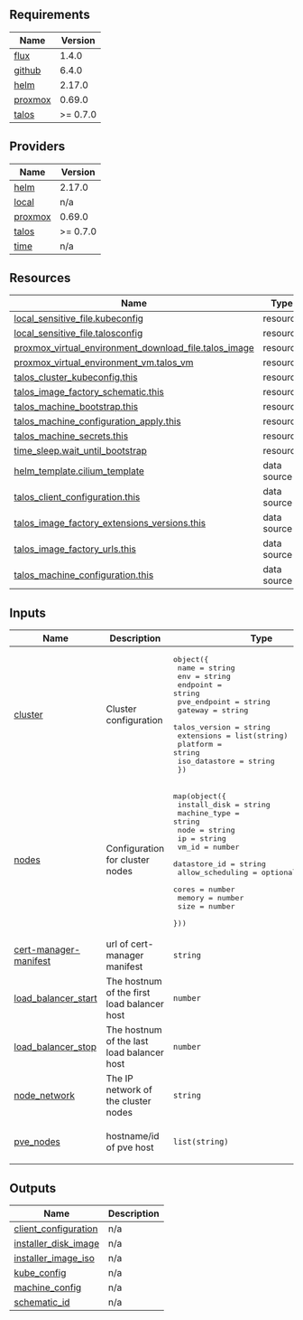 <!-- BEGIN_TF_DOCS -->
## Requirements

| Name | Version |
|------|---------|
| <a name="requirement_flux"></a> [flux](#requirement\_flux) | 1.4.0 |
| <a name="requirement_github"></a> [github](#requirement\_github) | 6.4.0 |
| <a name="requirement_helm"></a> [helm](#requirement\_helm) | 2.17.0 |
| <a name="requirement_proxmox"></a> [proxmox](#requirement\_proxmox) | 0.69.0 |
| <a name="requirement_talos"></a> [talos](#requirement\_talos) | >= 0.7.0 |

## Providers

| Name | Version |
|------|---------|
| <a name="provider_helm"></a> [helm](#provider\_helm) | 2.17.0 |
| <a name="provider_local"></a> [local](#provider\_local) | n/a |
| <a name="provider_proxmox"></a> [proxmox](#provider\_proxmox) | 0.69.0 |
| <a name="provider_talos"></a> [talos](#provider\_talos) | >= 0.7.0 |
| <a name="provider_time"></a> [time](#provider\_time) | n/a |

## Resources

| Name | Type |
|------|------|
| [local_sensitive_file.kubeconfig](https://registry.terraform.io/providers/hashicorp/local/latest/docs/resources/sensitive_file) | resource |
| [local_sensitive_file.talosconfig](https://registry.terraform.io/providers/hashicorp/local/latest/docs/resources/sensitive_file) | resource |
| [proxmox_virtual_environment_download_file.talos_image](https://registry.terraform.io/providers/bpg/proxmox/0.69.0/docs/resources/virtual_environment_download_file) | resource |
| [proxmox_virtual_environment_vm.talos_vm](https://registry.terraform.io/providers/bpg/proxmox/0.69.0/docs/resources/virtual_environment_vm) | resource |
| [talos_cluster_kubeconfig.this](https://registry.terraform.io/providers/siderolabs/talos/latest/docs/resources/cluster_kubeconfig) | resource |
| [talos_image_factory_schematic.this](https://registry.terraform.io/providers/siderolabs/talos/latest/docs/resources/image_factory_schematic) | resource |
| [talos_machine_bootstrap.this](https://registry.terraform.io/providers/siderolabs/talos/latest/docs/resources/machine_bootstrap) | resource |
| [talos_machine_configuration_apply.this](https://registry.terraform.io/providers/siderolabs/talos/latest/docs/resources/machine_configuration_apply) | resource |
| [talos_machine_secrets.this](https://registry.terraform.io/providers/siderolabs/talos/latest/docs/resources/machine_secrets) | resource |
| [time_sleep.wait_until_bootstrap](https://registry.terraform.io/providers/hashicorp/time/latest/docs/resources/sleep) | resource |
| [helm_template.cilium_template](https://registry.terraform.io/providers/hashicorp/helm/2.17.0/docs/data-sources/template) | data source |
| [talos_client_configuration.this](https://registry.terraform.io/providers/siderolabs/talos/latest/docs/data-sources/client_configuration) | data source |
| [talos_image_factory_extensions_versions.this](https://registry.terraform.io/providers/siderolabs/talos/latest/docs/data-sources/image_factory_extensions_versions) | data source |
| [talos_image_factory_urls.this](https://registry.terraform.io/providers/siderolabs/talos/latest/docs/data-sources/image_factory_urls) | data source |
| [talos_machine_configuration.this](https://registry.terraform.io/providers/siderolabs/talos/latest/docs/data-sources/machine_configuration) | data source |

## Inputs

| Name | Description | Type | Default | Required |
|------|-------------|------|---------|:--------:|
| <a name="input_cluster"></a> [cluster](#input\_cluster) | Cluster configuration | <pre>object({<br/>    name          = string<br/>    env           = string<br/>    endpoint      = string<br/>    pve_endpoint  = string<br/>    gateway       = string<br/>    talos_version = string<br/>    extensions    = list(string)<br/>    platform      = string<br/>    iso_datastore = string<br/>  })</pre> | n/a | yes |
| <a name="input_nodes"></a> [nodes](#input\_nodes) | Configuration for cluster nodes | <pre>map(object({<br/>    install_disk     = string<br/>    machine_type     = string<br/>    node             = string<br/>    ip               = string<br/>    vm_id            = number<br/>    datastore_id     = string<br/>    allow_scheduling = optional(bool, true)<br/>    cores            = number<br/>    memory           = number<br/>    size             = number<br/>  }))</pre> | n/a | yes |
| <a name="input_cert-manager-manifest"></a> [cert-manager-manifest](#input\_cert-manager-manifest) | url of cert-manager manifest | `string` | `"https://github.com/cert-manager/cert-manager/releases/download/v1.16.3/cert-manager.yaml"` | no |
| <a name="input_load_balancer_start"></a> [load\_balancer\_start](#input\_load\_balancer\_start) | The hostnum of the first load balancer host | `number` | `70` | no |
| <a name="input_load_balancer_stop"></a> [load\_balancer\_stop](#input\_load\_balancer\_stop) | The hostnum of the last load balancer host | `number` | `150` | no |
| <a name="input_node_network"></a> [node\_network](#input\_node\_network) | The IP network of the cluster nodes | `string` | `"10.3.3.0/24"` | no |
| <a name="input_pve_nodes"></a> [pve\_nodes](#input\_pve\_nodes) | hostname/id of pve host | `list(string)` | <pre>[<br/>  "pve"<br/>]</pre> | no |

## Outputs

| Name | Description |
|------|-------------|
| <a name="output_client_configuration"></a> [client\_configuration](#output\_client\_configuration) | n/a |
| <a name="output_installer_disk_image"></a> [installer\_disk\_image](#output\_installer\_disk\_image) | n/a |
| <a name="output_installer_image_iso"></a> [installer\_image\_iso](#output\_installer\_image\_iso) | n/a |
| <a name="output_kube_config"></a> [kube\_config](#output\_kube\_config) | n/a |
| <a name="output_machine_config"></a> [machine\_config](#output\_machine\_config) | n/a |
| <a name="output_schematic_id"></a> [schematic\_id](#output\_schematic\_id) | n/a |
<!-- END_TF_DOCS -->